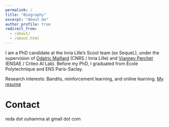 ```yaml
---
permalink: /
title: "Biography"
excerpt: "About me"
author_profile: true
redirect_from: 
  - /about/
  - /about.html
---
```


I am a PhD candidate at the Inria Lille’s Scool team (ex SequeL), under the supervision of [Odalric Maillard](http://odalricambrymmaillard.neowordpress.fr/) (CNRS / Inria Lille) and [Vianney Perchet](https://vianney.ai/) (ENSAE / Criteo AI Lab). Before my PhD, I graduated from École Polytechnique and ENS Paris-Saclay.

Research interests: Bandits, reinforcement learning, and online learning. [My resume](http://redaouhamma.github.io/files/Reda_resume.pdf)

Contact
======
reda dot ouhamma at gmail dot com
